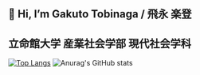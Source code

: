 ## 👋 Hi, I’m Gakuto Tobinaga / 飛永 楽登
## 立命館大学 産業社会学部 現代社会学科
<!---
GakutoTobinaga/GakutoTobinaga is a ✨ special ✨ repository because its `README.md` (this file) appears on your GitHub profile.
You can click the Preview link to take a look at your changes.
--->
[![Top Langs](https://github-readme-stats.vercel.app/api/top-langs/?username=GakutoTobinaga&show_icons=true&theme=radical)](https://github.com/anuraghazra/github-readme-stats)
![Anurag's GitHub stats](https://github-readme-stats.vercel.app/api?username=GakutoTobinaga&show_icons=true&theme=radical)
